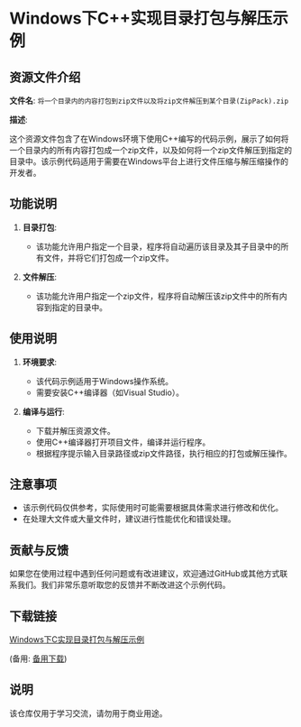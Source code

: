 # Windows下C++实现目录打包与解压示例

## 资源文件介绍

**文件名**: `将一个目录内的内容打包到zip文件以及将zip文件解压到某个目录(ZipPack).zip`

**描述**: 

这个资源文件包含了在Windows环境下使用C++编写的代码示例，展示了如何将一个目录内的所有内容打包成一个zip文件，以及如何将一个zip文件解压到指定的目录中。该示例代码适用于需要在Windows平台上进行文件压缩与解压缩操作的开发者。

## 功能说明

1. **目录打包**: 
   - 该功能允许用户指定一个目录，程序将自动遍历该目录及其子目录中的所有文件，并将它们打包成一个zip文件。

2. **文件解压**: 
   - 该功能允许用户指定一个zip文件，程序将自动解压该zip文件中的所有内容到指定的目录中。

## 使用说明

1. **环境要求**: 
   - 该代码示例适用于Windows操作系统。
   - 需要安装C++编译器（如Visual Studio）。

2. **编译与运行**: 
   - 下载并解压资源文件。
   - 使用C++编译器打开项目文件，编译并运行程序。
   - 根据程序提示输入目录路径或zip文件路径，执行相应的打包或解压操作。

## 注意事项

- 该示例代码仅供参考，实际使用时可能需要根据具体需求进行修改和优化。
- 在处理大文件或大量文件时，建议进行性能优化和错误处理。

## 贡献与反馈

如果您在使用过程中遇到任何问题或有改进建议，欢迎通过GitHub或其他方式联系我们。我们非常乐意听取您的反馈并不断改进这个示例代码。

## 下载链接
[Windows下C实现目录打包与解压示例](https://pan.quark.cn/s/a3edb6cdc40d) 

(备用: [备用下载](https://pan.baidu.com/s/1eDBTnOZfqmr59da48udAHQ?pwd=1234))

## 说明

该仓库仅用于学习交流，请勿用于商业用途。
